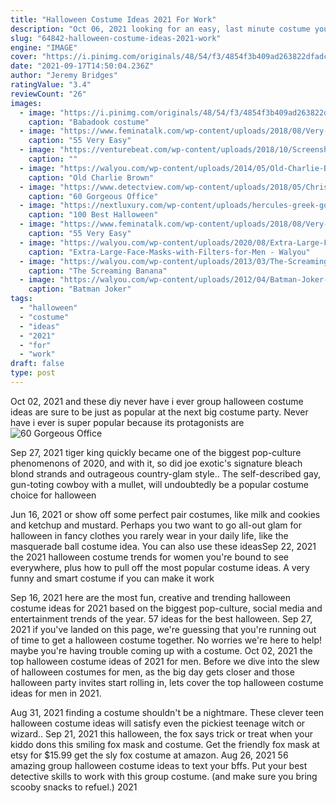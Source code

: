```yaml
---
title: "Halloween Costume Ideas 2021 For Work"
description: "Oct 06, 2021 looking for an easy, last minute costume you can quickly diy for halloween 2021? we have everything you need to achieve an awesome and creative outfit with these cute and fun halloween costume ideas!"
slug: "64842-halloween-costume-ideas-2021-work"
engine: "IMAGE"
cover: "https://i.pinimg.com/originals/48/54/f3/4854f3b409ad263822dfadc191086248.jpg"
date: "2021-09-17T14:50:04.236Z"
author: "Jeremy Bridges"
ratingValue: "3.4"
reviewCount: "26"
images:
  - image: "https://i.pinimg.com/originals/48/54/f3/4854f3b409ad263822dfadc191086248.jpg"
    caption: "Babadook costume"
  - image: "https://www.feminatalk.com/wp-content/uploads/2018/08/Very-Easy-Watercolor-Painting-Ideas-for-beginners00012.jpg"
    caption: "55 Very Easy"
  - image: "https://venturebeat.com/wp-content/uploads/2018/10/Screenshot-39.png?w=619"
    caption: ""
  - image: "https://walyou.com/wp-content/uploads/2014/05/Old-Charlie-Brown-e1401329127431.jpg"
    caption: "Old Charlie Brown"
  - image: "https://www.detectview.com/wp-content/uploads/2018/05/Christmas-Decorations-For-Work.jpg"
    caption: "60 Gorgeous Office"
  - image: "https://nextluxury.com/wp-content/uploads/hercules-greek-god-best-mens-halloween-costumes.jpg"
    caption: "100 Best Halloween"
  - image: "https://www.feminatalk.com/wp-content/uploads/2018/08/Very-Easy-Watercolor-Painting-Ideas-for-beginners00013.jpg"
    caption: "55 Very Easy"
  - image: "https://walyou.com/wp-content/uploads/2020/08/Extra-Large-Face-Masks-with-Filters-for-Men.jpg"
    caption: "Extra-Large-Face-Masks-with-Filters-for-Men - Walyou"
  - image: "https://walyou.com/wp-content/uploads/2013/03/The-Screaming-Banana-e1362603703798.jpg"
    caption: "The Screaming Banana"
  - image: "https://walyou.com/wp-content/uploads/2012/04/Batman-Joker-Sleeve-Tattoo-e1334570484448.jpeg"
    caption: "Batman Joker"
tags:
  - "halloween"
  - "costume"
  - "ideas"
  - "2021"
  - "for"
  - "work"
draft: false
type: post
---
```


Oct 02, 2021 and these diy never have i ever group halloween costume ideas are sure to be just as popular at the next big costume party. Never have i ever is super popular because its protagonists are
![60 Gorgeous Office](https://www.detectview.com/wp-content/uploads/2018/05/Christmas-Decorations-For-Work.jpg "60 Gorgeous Office")

Sep 27, 2021 tiger king quickly became one of the biggest pop-culture phenomenons of 2020, and with it, so did joe exotic&#39;s signature bleach blond strands and outrageous country-glam style.. The self-described gay, gun-toting cowboy with a mullet, will undoubtedly be a popular costume choice for halloween
<!--inArticleAds-->

<!--galleryOne-->

Jun 16, 2021 or show off some perfect pair costumes, like milk and cookies and ketchup and mustard. Perhaps you two want to go all-out glam for halloween in fancy clothes you rarely wear in your daily life, like the masquerade ball costume idea. You can also use these ideasSep 22, 2021 the 2021 halloween costume trends for women you're bound to see everywhere, plus how to pull off the most popular costume ideas.  A very funny and smart costume if you can make it work
<!--inArticleAds-->

<!--galleryTwo-->

Sep 16, 2021 here are the most fun, creative and trending halloween costume ideas for 2021 based on the biggest pop-culture, social media and entertainment trends of the year. 57 ideas for the best halloween. Sep 27, 2021 if you've landed on this page, we're guessing that you're running out of time to get a halloween costume together. No worries  we're here to help! maybe you're having trouble coming up with a costume. Oct 02, 2021 the top halloween costume ideas of 2021 for men. Before we dive into the slew of halloween costumes for men, as the big day gets closer and those halloween party invites start rolling in, lets cover the top halloween costume ideas for men in 2021.
<!--galleryThree-->

Aug 31, 2021 finding a costume shouldn't be a nightmare. These clever teen halloween costume ideas will satisfy even the pickiest teenage witch or wizard.. Sep 21, 2021 this halloween, the fox says trick or treat when your kiddo dons this smiling fox mask and costume. Get the friendly fox mask at etsy for $15.99 get the sly fox costume at amazon. Aug 26, 2021 56 amazing group halloween costume ideas to text your bffs.  Put your best detective skills to work with this group costume. (and make sure you bring scooby snacks to refuel.) 2021
